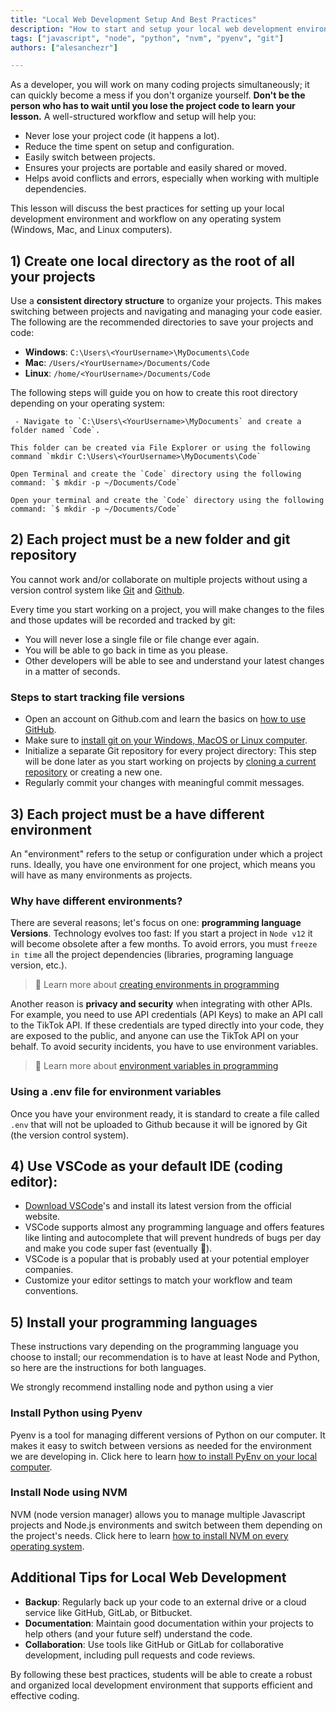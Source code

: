 ```yaml
---
title: "Local Web Development Setup And Best Practices"
description: "How to start and setup your local web development environment across Windows, Mac, and Linux. Optimize your coding workflow: Project organization, Version control, IDE configuration, etc."
tags: ["javascript", "node", "python", "nvm", "pyenv", "git"]
authors: ["alesanchezr"]

---
```


As a developer, you will work on many coding projects simultaneously; it can quickly become a mess if you don't organize yourself. **Don't be the person who has to wait until you lose the project code to learn your lesson.** A well-structured workflow and setup will help you:

- Never lose your project code (it happens a lot).
- Reduce the time spent on setup and configuration.
- Easily switch between projects.
- Ensures your projects are portable and easily shared or moved.
- Helps avoid conflicts and errors, especially when working with multiple dependencies.

This lesson will discuss the best practices for setting up your local development environment and workflow on any operating system (Windows, Mac, and Linux computers).

## 1) Create one local directory as the root of all your projects

Use a **consistent directory structure** to organize your projects. This makes switching between projects and navigating and managing your code easier. The following are the recommended directories to save your projects and code:

 - **Windows**: `C:\Users\<YourUsername>\MyDocuments\Code`
 - **Mac**: `/Users/<YourUsername>/Documents/Code`
 - **Linux**: `/home/<YourUsername>/Documents/Code`

The following steps will guide you on how to create this root directory depending on your operating system:

```windows runable=true
 - Navigate to `C:\Users\<YourUsername>\MyDocuments` and create a folder named `Code`.

This folder can be created via File Explorer or using the following command `mkdir C:\Users\<YourUsername>\MyDocuments\Code`
```
```macos
Open Terminal and create the `Code` directory using the following command: `$ mkdir -p ~/Documents/Code`
```
```linux
Open your terminal and create the `Code` directory using the following command: `$ mkdir -p ~/Documents/Code`
```

## 2) Each project must be a new folder and git repository

You cannot work and/or collaborate on multiple projects without using a version control system like [Git](https://4geeks.com/technology/git) and [Github](https://4geeks.com/technology/github).

Every time you start working on a project, you will make changes to the files and those updates will be recorded and tracked by git:

- You will never lose a single file or file change ever again.
- You will be able to go back in time as you please.
- Other developers will be able to see and understand your latest changes in a matter of seconds.

### Steps to start tracking file versions

- Open an account on Github.com and learn the basics on [how to use GitHub](/lesson/welcome-to-github).
- Make sure to [install git on your Windows, MacOS or Linux computer](/how-to/install-git-on-windows-macos-and-linux).
- Initialize a separate Git repository for every project directory: This step will be done later as you start working on projects by [cloning a current repository](https://4geeks.com/how-to/github-clone-repository) or creating a new one.
 - Regularly commit your changes with meaningful commit messages.

## 3) Each project must be a have different environment

An "environment" refers to the setup or configuration under which a project runs. Ideally, you have one environment for one project, which means you will have as many environments as projects.

### Why have different environments?

There are several reasons; let's focus on one: **programming language Versions**.
Technology evolves too fast: If you start a project in `Node v12` it will become obsolete after a few months.
To avoid errors, you must `freeze in time` all the project dependencies (libraries, programing language version, etc.).

> 📝 Learn more about [creating environments in programming](/lesson/what-is-an-environment-in-programming#what-are-environment-variables)

Another reason is **privacy and security** when integrating with other APIs.
For example, you need to use API credentials (API Keys) to make an API call to the TikTok API.
If these credentials are typed directly into your code, they are exposed to the public, and anyone can use the TikTok API on your behalf.
To avoid security incidents, you have to use environment variables.

> 📝 Learn more about [environment variables in programming](/lesson/what-is-an-environment-in-programming#what-are-environment-variables)

### Using a .env file for environment variables

Once you have your environment ready, it is standard to create a file called `.env` that will not be uploaded to Github because it will be ignored by Git (the version control system).

## 4) Use VSCode as your default IDE (coding editor):

- [Download VSCode](https://code.visualstudio.com/download)'s and install its latest version from the official website.
- VSCode supports almost any programming language and offers features like linting and autocomplete that will prevent hundreds of bugs per day and make you code super fast (eventually 🤣).
- VSCode is a popular that is probably used at your potential employer companies.
- Customize your editor settings to match your workflow and team conventions.

## 5) Install your programming languages

These instructions vary depending on the programming language you choose to install; our recommendation is to have at least Node and Python, so here are the instructions for both languages.

We strongly recommend installing node and python using a vier

### Install Python using Pyenv

Pyenv is a tool for managing different versions of Python on our computer. It makes it easy to switch between versions as needed for the environment we are developing in. Click here to learn [how to install PyEnv on your local computer](https://4geeks.com/how-to/what-is-pyenv-and-how-to-install-pyenv).

### Install Node using NVM

NVM (node version manager) allows you to manage multiple Javascript projects and Node.js environments and switch between them depending on the project's needs. Click here to learn [how to install NVM on every operating system](https://4geeks.com/how-to/install-nvm-on-every-operating-system).

## Additional Tips for Local Web Development

- **Backup**: Regularly back up your code to an external drive or a cloud service like GitHub, GitLab, or Bitbucket.
- **Documentation**: Maintain good documentation within your projects to help others (and your future self) understand the code.
- **Collaboration**: Use tools like GitHub or GitLab for collaborative development, including pull requests and code reviews.

By following these best practices, students will be able to create a robust and organized local development environment that supports efficient and effective coding.
